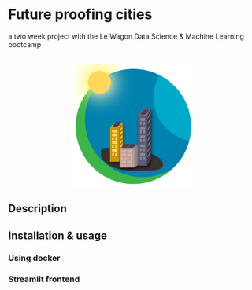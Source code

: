 # Future proofing cities
a two week project with the Le Wagon Data Science & Machine Learning bootcamp


<!-- PROJECT LOGO -->
<br />
<div align="center">
    <img src="fpc_logo.png" alt="Logo" width="250" height="250">
  </a>
</div>


## Description


## Installation & usage

### Using docker

### Streamlit frontend
